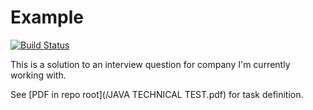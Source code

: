 # Example

[![Build Status](https://travis-ci.com/FilipMalczak/sagiton-spanish-example.svg?branch=master)](https://travis-ci.com/FilipMalczak/sagiton-spanish-example)

This is a solution to an interview question for company I'm currently working with.

See [PDF in repo root](/JAVA TECHNICAL TEST.pdf) for task definition.


